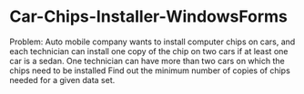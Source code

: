 # Car-Chips-Installer-WindowsForms

Problem:
Auto mobile company wants to install computer chips on cars, and each technician can install one copy of the chip on two cars
if at least one car is a sedan. One technician can have more than two cars on which the chips need to be installed
Find out the minimum number of copies of chips needed for a given data set.
